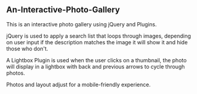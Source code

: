## An-Interactive-Photo-Gallery
 
This is an interactive photo gallery using jQuery and Plugins.

jQuery is used to apply a search list that loops through images, depending on user input if the description matches the image it will show it and hide those who don't.

A Lightbox Plugin is used when the user clicks on a thumbnail, the photo will display in a lightbox with back and previous arrows to cycle through photos.

Photos and layout adjust for a mobile-friendly experience.
